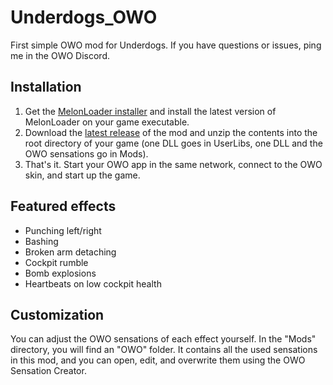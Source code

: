 # Underdogs_OWO
First simple OWO mod for Underdogs. If you have questions or issues, ping me in the OWO Discord.

## Installation
1. Get the [MelonLoader installer](https://melonwiki.xyz/#/?id=automated-installation) and install the latest version of MelonLoader on your game executable.
2. Download the [latest release](https://github.com/floh-bhaptics/Underdogs_OWO/releases/latest/) of the mod and unzip the contents into the root directory of your game (one DLL goes in UserLibs, one DLL and the OWO sensations go in Mods).
3. That's it. Start your OWO app in the same network, connect to the OWO skin, and start up the game.

## Featured effects
- Punching left/right
- Bashing
- Broken arm detaching
- Cockpit rumble
- Bomb explosions
- Heartbeats on low cockpit health

## Customization
You can adjust the OWO sensations of each effect yourself. In the "Mods" directory, you will find an "OWO" folder. It contains all the used sensations in this mod, and you can open, edit, and overwrite them using the OWO Sensation Creator.
